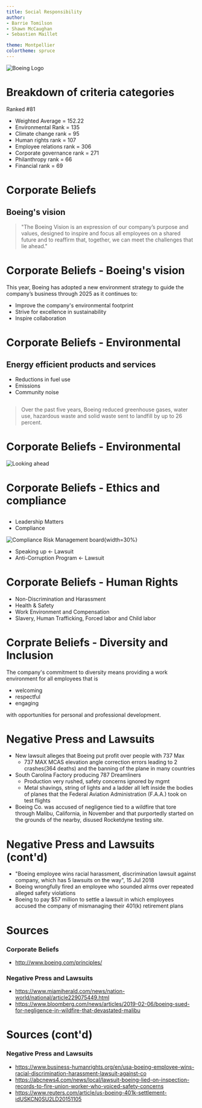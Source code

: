 ```yaml
---
title: Social Responsibility
author:
- Barrie Tomilson
- Shawn McCaughan
- Sebastien Maillet

theme: Montpellier
colortheme: spruce
---
```


![](https://live.staticflickr.com/2915/14629490902_963a3d245a_b.jpg, "Boeing Logo")

<!-- ^ Talking points ^ -->
<!-- 
American multinational company  
Founded by William Boeing in 1916  
Among largest global aerospace manufacturers  
Sells airplanes, rotorcraft, rockets, satellites and missiles  
-->

# Breakdown of criteria categories
<!-- Scores - the lower the better -->
Ranked #81

- Weighted Average = 152.22  
- Environmental Rank = 135  
- Climate change rank = 95  
- Human rights rank = 107  
- Employee relations rank = 306  
- Corporate governance rank = 271  
- Philanthropy rank = 66  
- Financial rank = 69  
<!-- ^ Talking points ^
-Amber signal since March 2017 relating to the UN Global compact principle 2.  
Businesses should make sure that they are not complicit in human rights abuses.  
-Accused by NGOs of providing support to a saudi-led coalition violating international humanitarian law in Yemen. 
-->

# Corporate Beliefs
## Boeing's vision

> "The Boeing Vision is an expression of our company’s purpose and values, designed to inspire and focus all employees on a shared future and to reaffirm that, together, we can meet the challenges that lie ahead."

# Corporate Beliefs - Boeing's vision
This year, Boeing has adopted a new environment strategy to guide the company’s business through 2025 as it continues to:  

- Improve the company's environmental footprint  
- Strive for excellence in sustainability  
- Inspire collaboration  
<!-- ^ Talking points ^
-Design, manufacture and deliver innovative aerospace products and services that will improve the company’s environmental footprint.
-Strive for excellence in sustainability in our operations and supply base.
-Inspire collaboration with partners around the world to advance innovative solutions for local and global environmental needs.
 -->

# Corporate Beliefs - Environmental
## Energy efficient products and services
- Reductions in fuel use
- Emissions
- Community noise

##
> Over the past five years, Boeing reduced greenhouse gases, water use, hazardous waste and solid waste sent to landfill by up to 26 percent.

# Corporate Beliefs - Environmental
![Looking ahead](https://bit.ly/2w4HME9, "Boeing reduction targets")

<!-- ^ Talking points ^ 
The commitment to environmental leadership is seen in energy efficient products and services that set the standard for reductions in fuel use, emissions and community noise. It’s in the way we operate our factories, offices and other facilities. Over the past five years, Boeing reduced greenhouse gases, water use, hazardous waste and solid waste sent to landfill by up to 26 percent.
Looking ahead, Boeing’s business will be guided by a bold new strategy that further improves our environmental performance and footprint. It includes investing in advanced technologies, such as hybrid-electric aircraft propulsion, biofuel and chemical alternatives. 
The new strategy includes performance targets that will lead to substantial improvements in the company’s environmental footprint: <EnvironmentalTarget.png>
-->

# Corporate Beliefs - Ethics and compliance
##
- Leadership Matters
- Compliance  
<!-- TODO: Push image to the right -->
![](https://bit.ly/2Wc6Qrp, "Compliance Risk Management board"){width=30%}
- Speaking up <- Lawsuit
- Anti-Corruption Program <- Lawsuit
<!-- ^ Talking points ^
At Boeing, our stance on ethical business conduct is simple: do the right thing, every time, no exceptions. (737 Max 8 tells me this is a lie..) 
Doing the right thing for our employees, customers, stakeholders and communities has helped us earn trust and build partnerships that will drive us forward in our next century, and beyond. <-lol
Ensuring that Boeing’s enduring values remain foundational to our work requires a daily commitment from every employee. Our robust ethics and compliance program is focused on integrity, respect, accountability and inclusion—the same values that lead to strong business outcomes. 

- Leadership Matters: Initiative that focuses on anabling a culture of openness and accountability in order to sustain an ethical and compliant work environment and enhance business performance

- Compliance: To ensure that Boeing maintains effectiveness in the ongoing success of the company, compliance monitoring and assessments are built into all levels of the business.

- Boeing believes speaking up is a cornerstone for building an open and accountable workplace culture, and creating this type of environment where employees are comfortable raising issues and concerns without fear of retaliation enables openness which leads to improved business performance and inspire greater innovation. Some of the confidential and anonymous methods(when preferred) include contacting local ethics advisors, toll-free phone numbers, accessing web-based portals, etc..

- Anti-Corruption Program: Boeing strictly forbids bribery and corruption of any kind. It is imperative that we compete on the merits alone. Integrity is a core company value. This guidance is clear that we must never sacrifice our ethical principles to win or keep business—that no business is worth it.(supporting the saudi's tell me this is a lie..)
-->

# Corporate Beliefs - Human Rights
- Non-Discrimination and Harassment
- Health & Safety
- Work Environment and Compensation
- Slavery, Human Trafficking, Forced labor and Child labor
<!-- 
## Non-Discrimination and Harassment
It is the policy of The Boeing Company to attract and retain the best qualified people available without regard to race, color, religion, national origin, gender, sexual orientation, gender identity, age, physical or mental disability, or veteran status.

## Environment, Health & Safety
We are committed to providing employees with a safe and healthful workplace, protecting the environment wherever we conduct business and striving for excellence in safety, health and environment stewardship.

# Corporate Beliefs - Human Rights
## Work Environment and Compensation
We are committed to promoting a work environment that fosters communication, productivity, creativity, teamwork, and employee engagement. As a global company, we seek to provide employees with compensation and benefits that are fair and equitable for the type of work and geographic location (local market) where the work is being performed, and competitive with other world-class companies.  

## Slavery, Human Trafficking, Forced labor and Child labor
Boeing believes that the employment relationship should be voluntary, and the terms of employment must comply with applicable laws and regulations. We are therefore opposed to slavery, human trafficking, forced labor and child labor and are committed to complying with applicable laws prohibiting such exploitation.
-->

# Corprate Beliefs - Diversity and Inclusion
The company's commitment to diversity means providing a work environment for all employees that is

- welcoming
- respectful
- engaging

with opportunities for personal and professional development.

<!-- ^ Talking points ^
This in turn increases productivity, quality, creativity and innovation. 

Having diverse employees, business partners and community relationships is vital to creating advanced aerospace products and services for our diverse customers around the world.
-->

# Negative Press and Lawsuits
- New lawsuit alleges that Boeing put profit over people with 737 Max
  - 737 MAX MCAS elevation angle correction errors leading to 2 crashes(364 deaths) and the banning of the plane in many countries  
- South Carolina Factory producing 787 Dreamliners  
  - Production very rushed, safety concerns ignored by mgmt
  - Metal shavings, string of lights and a ladder all left inside the bodies of planes that the Federal Aviation Administration (F.A.A.) took on test flights
- Boeing Co. was accused of negligence tied to a wildfire that tore through Malibu, California, in November and that purportedly started on the grounds of the nearby, disused Rocketdyne testing site.

# Negative Press and Lawsuits (cont'd)
- "Boeing employee wins racial harassment, discrimination lawsuit against company, which has 5 lawsuits on the way", 15 Jul 2018
- Boeing wrongfully fired an employee who sounded alrms over repeated alleged safety violations
- Boeing to pay $57 million to settle a lawsuit in which employees accused the company of mismanaging their 401(k) retirement plans

# Sources
### Corporate Beliefs
- http://www.boeing.com/principles/  

### Negative Press and Lawsuits
- https://www.miamiherald.com/news/nation-world/national/article229075449.html
- https://www.bloomberg.com/news/articles/2019-02-06/boeing-sued-for-negligence-in-wildfire-that-devastated-malibu  

# Sources (cont'd)
### Negative Press and Lawsuits
- https://www.business-humanrights.org/en/usa-boeing-employee-wins-racial-discrimination-harassment-lawsuit-against-co  
- https://abcnews4.com/news/local/lawsuit-boeing-lied-on-inspection-records-to-fire-union-worker-who-voiced-safety-concerns  
- https://www.reuters.com/article/us-boeing-401k-settlement-idUSKCN0SU2LD20151105
